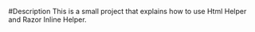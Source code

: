 #Description
This is a small project that explains how to use Html Helper and Razor Inline Helper.

